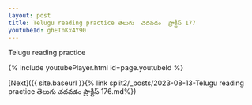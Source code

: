 ```yaml
---
layout: post
title: Telugu reading practice తెలుగు  చదవడం  ప్రాక్టీస్ 177
youtubeId: ghETnKx4Y90
---
```

 
 
Telugu reading practice
 
 
 
 
 


{% include youtubePlayer.html id=page.youtubeId %}
 
[Next]({{ site.baseurl }}{% link  split2/_posts/2023-08-13-Telugu reading practice తెలుగు  చదవడం  ప్రాక్టీస్ 176.md%})
 
